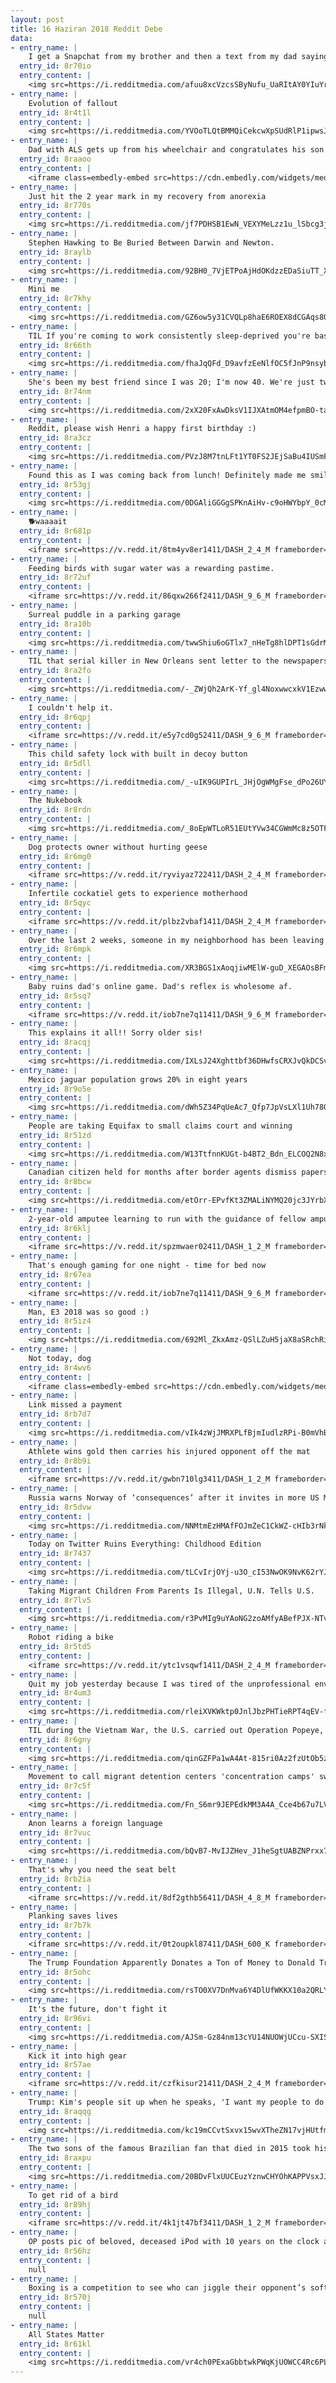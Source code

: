 ```yaml
---
layout: post
title: 16 Haziran 2018 Reddit Debe
data:
- entry_name: |
    I get a Snapchat from my brother and then a text from my dad saying, “post that to the Internet”.
  entry_id: 8r70io
  entry_content: |
    <img src=https://i.redditmedia.com/afuu8xcVzcsSByNufu_UaRItAY0YIuYrbEzl57Mvaw4.jpg?s=fa9a2f8487e7415ced9b2c1600e01d25 frameborder=0>
- entry_name: |
    Evolution of fallout
  entry_id: 8r4t1l
  entry_content: |
    <img src=https://i.redditmedia.com/YVOoTLQtBMMQiCekcwXpSUdRlP1ipwsJt2802viL9zA.jpg?s=db20248ed648ec76e9f6ae4e4af27ebd frameborder=0>
- entry_name: |
    Dad with ALS gets up from his wheelchair and congratulates his son at his Air Force graduation.
  entry_id: 8raaoo
  entry_content: |
    <iframe class=embedly-embed src=https://cdn.embedly.com/widgets/media.html?src=https%3A%2F%2Fgfycat.com%2Fifr%2FAdolescentJoyfulCalf&url=https%3A%2F%2Fgfycat.com%2Fadolescentjoyfulcalf&image=https%3A%2F%2Fthumbs.gfycat.com%2FAdolescentJoyfulCalf-size_restricted.gif&key=522baf40bd3911e08d854040d3dc5c07&type=text%2Fhtml&schema=gfycat width=270 height=480 scrolling=no frameborder=0 allowfullscreen></iframe>
- entry_name: |
    Just hit the 2 year mark in my recovery from anorexia
  entry_id: 8r770s
  entry_content: |
    <img src=https://i.redditmedia.com/jf7PDHSB1EwN_VEXYMeLzz1u_lSbcg3jcPYWqYn5adY.jpg?s=82ed22b1048525c5968ece7e1713bd3d frameborder=0>
- entry_name: |
    Stephen Hawking to Be Buried Between Darwin and Newton.
  entry_id: 8raylb
  entry_content: |
    <img src=https://i.redditmedia.com/92BH0_7VjETPoAjHdOKdzzEDaSiuTT_XT-RyY4iWQ_4.jpg?s=d6ec5ab07ab7c4649171ef644e8b0185 frameborder=0>
- entry_name: |
    Mini me
  entry_id: 8r7khy
  entry_content: |
    <img src=https://i.redditmedia.com/GZ6ow5y31CVQLp8haE6ROEX8dCGAqs8OiLRnSiek6Rg.jpg?s=860c6d077bfcdf2bcdb9b5c762d7bf60 frameborder=0>
- entry_name: |
    TIL If you're coming to work consistently sleep-deprived you're basically functioning drunk.
  entry_id: 8r66th
  entry_content: |
    <img src=https://i.redditmedia.com/fhaJqQFd_D9avfzEeNlfOC5fJnP9nsyblLruFS3g-6c.jpg?s=af863634b2bb18b16746c4d0b47dec81 frameborder=0>
- entry_name: |
    She's been my best friend since I was 20; I'm now 40. We're just two girls enjoying the sunshine.
  entry_id: 8r74nm
  entry_content: |
    <img src=https://i.redditmedia.com/2xX20FxAwDksV1IJXAtmOM4efpmBO-tat97U7BMRTgs.jpg?s=4fb1ab53c68fe569ee5f752a11417f45 frameborder=0>
- entry_name: |
    Reddit, please wish Henri a happy first birthday :)
  entry_id: 8ra3cz
  entry_content: |
    <img src=https://i.redditmedia.com/PVzJ8M7tnLFt1YT0FS2JEjSaBu4IUSmFmKaARIrU1uQ.jpg?s=eb55bb8f101e690077d8965e90bb1f49 frameborder=0>
- entry_name: |
    Found this as I was coming back from lunch! Definitely made me smile
  entry_id: 8r53gj
  entry_content: |
    <img src=https://i.redditmedia.com/0DGAliGGGgSPKnAiHv-c9oHWYbpY_0cMHSwUiyA5d0E.jpg?s=e2681cc08bbc6f2f251fd6efb4054cc8 frameborder=0>
- entry_name: |
    🐕waaaait
  entry_id: 8r681p
  entry_content: |
    <iframe src=https://v.redd.it/8tm4yv8er1411/DASH_2_4_M frameborder=0></iframe>
- entry_name: |
    Feeding birds with sugar water was a rewarding pastime.
  entry_id: 8r72uf
  entry_content: |
    <iframe src=https://v.redd.it/86qxw266f2411/DASH_9_6_M frameborder=0></iframe>
- entry_name: |
    Surreal puddle in a parking garage
  entry_id: 8ra10b
  entry_content: |
    <img src=https://i.redditmedia.com/twwShiu6oGTlx7_nHeTg8hlDPT1sGdrMaXFVxcz5x9M.jpg?s=5607f5403dec7194cfad3ca4fbc7ed73 frameborder=0>
- entry_name: |
    TIL that serial killer in New Orleans sent letter to the newspapers that on the night of March 19 he would kill again, but would spare any place where jazz band was playing. That night New Orleans' dance halls were fully filled, including many jazz house parties. There were no murders that night
  entry_id: 8ra2fo
  entry_content: |
    <img src=https://i.redditmedia.com/-_ZWjQh2ArK-Yf_gl4NoxwwcxkV1EzwwoDvVT_54uJM.jpg?s=ef399824d53cbe52b9df35a1db11f75a frameborder=0>
- entry_name: |
    I couldn't help it.
  entry_id: 8r6qpj
  entry_content: |
    <iframe src=https://v.redd.it/e5y7cd0g52411/DASH_9_6_M frameborder=0></iframe>
- entry_name: |
    This child safety lock with built in decoy button
  entry_id: 8r5dll
  entry_content: |
    <img src=https://i.redditmedia.com/_-uIK9GUPIrL_JHjOgWMgFse_dPo26UYcWFY1CpKeiA.jpg?s=28a4710d9c7769b9cb669debe198694e frameborder=0>
- entry_name: |
    The Nukebook
  entry_id: 8r8rdn
  entry_content: |
    <img src=https://i.redditmedia.com/_8oEpWTLoR51EUtYVw34CGWmMc8z5OTFFiUXo3jb0Is.jpg?s=a8fdeab32030ef44cc92dcf85227875a frameborder=0>
- entry_name: |
    Dog protects owner without hurting geese
  entry_id: 8r6mg0
  entry_content: |
    <iframe src=https://v.redd.it/ryviyaz722411/DASH_2_4_M frameborder=0></iframe>
- entry_name: |
    Infertile cockatiel gets to experience motherhood
  entry_id: 8r5qyc
  entry_content: |
    <iframe src=https://v.redd.it/plbz2vbaf1411/DASH_2_4_M frameborder=0></iframe>
- entry_name: |
    Over the last 2 weeks, someone in my neighborhood has been leaving socks on my windshield. It took me a minute to realize it wasn't some sort of odd hazing ritual.
  entry_id: 8r6mpk
  entry_content: |
    <img src=https://i.redditmedia.com/XR3BGS1xAoqjiwMElW-guD_XEGAOsBFmAI6bRZxmZ5w.jpg?s=75e1718a09006a24ad3de9d97b4a650d frameborder=0>
- entry_name: |
    Baby ruins dad's online game. Dad's reflex is wholesome af.
  entry_id: 8r5sq7
  entry_content: |
    <iframe src=https://v.redd.it/iob7ne7q11411/DASH_9_6_M frameborder=0></iframe>
- entry_name: |
    This explains it all!! Sorry older sis!
  entry_id: 8racqj
  entry_content: |
    <img src=https://i.redditmedia.com/IXLsJ24Xghttbf36DHwfsCRXJvQkDCSvmmgSX7KQPb0.jpg?s=4d59a9303b5340fb5f642a6983757068 frameborder=0>
- entry_name: |
    Mexico jaguar population grows 20% in eight years
  entry_id: 8r9o5e
  entry_content: |
    <img src=https://i.redditmedia.com/dWh5Z34PqUeAc7_Qfp7JpVsLXl1Uh78Of9c7x3vrdPU.jpg?s=cb3ef543167ab8a7701363684b1842da frameborder=0>
- entry_name: |
    People are taking Equifax to small claims court and winning
  entry_id: 8r51zd
  entry_content: |
    <img src=https://i.redditmedia.com/W13TtfnnKUGt-b4BT2_Bdn_ELCOQ2N8xWCCqdevAJ58.jpg?s=b02f5271127761e4e90bd506c4fa70a2 frameborder=0>
- entry_name: |
    Canadian citizen held for months after border agents dismiss papers as fake: Olajide Ogunye, 47, is suing for $10m after eight months in custody despite producing citizenship documents and a government-issued health card.
  entry_id: 8r8bcw
  entry_content: |
    <img src=https://i.redditmedia.com/etOrr-EPvfKt3ZMALiNYMQ20jc3JYrbXJdlolFYZQJg.jpg?s=83cd6f00dca75e9c985b092657720a4d frameborder=0>
- entry_name: |
    2-year-old amputee learning to run with the guidance of fellow amputees and a 3-legged pup.
  entry_id: 8r6klj
  entry_content: |
    <iframe src=https://v.redd.it/spzmwaer02411/DASH_1_2_M frameborder=0></iframe>
- entry_name: |
    That's enough gaming for one night - time for bed now
  entry_id: 8r67ea
  entry_content: |
    <iframe src=https://v.redd.it/iob7ne7q11411/DASH_9_6_M frameborder=0></iframe>
- entry_name: |
    Man, E3 2018 was so good :)
  entry_id: 8r5iz4
  entry_content: |
    <img src=https://i.redditmedia.com/692Ml_ZkxAmz-QSlLZuH5jaX8aSRchRih842uNrmDHg.jpg?s=1b4a95bd7c2bea65a13e29ce4b1a096c frameborder=0>
- entry_name: |
    Not today, dog
  entry_id: 8r4wv6
  entry_content: |
    <iframe class=embedly-embed src=https://cdn.embedly.com/widgets/media.html?src=https%3A%2F%2Fgfycat.com%2Fifr%2FDiligentRigidAnemone&url=https%3A%2F%2Fgfycat.com%2FDiligentRigidAnemone&image=https%3A%2F%2Fthumbs.gfycat.com%2FDiligentRigidAnemone-size_restricted.gif&key=522baf40bd3911e08d854040d3dc5c07&type=text%2Fhtml&schema=gfycat width=480 height=480 scrolling=no frameborder=0 allowfullscreen></iframe>
- entry_name: |
    Link missed a payment
  entry_id: 8rb7d7
  entry_content: |
    <img src=https://i.redditmedia.com/vIk4zWjJMRXPLfBjmIudlzRPi-B0mVhBqKs3LEplVyM.jpg?s=505cea9912ea97f003505b7e89b44848 frameborder=0>
- entry_name: |
    Athlete wins gold then carries his injured opponent off the mat
  entry_id: 8r8b9i
  entry_content: |
    <iframe src=https://v.redd.it/gwbn710lg3411/DASH_1_2_M frameborder=0></iframe>
- entry_name: |
    Russia warns Norway of ‘consequences’ after it invites in more US Marines
  entry_id: 8r5dvw
  entry_content: |
    <img src=https://i.redditmedia.com/NNMtmEzHMAfFOJmZeC1CkWZ-cHIb3rNkIVqQ97_UpjU.jpg?s=80e013ebb24aa5fa225f02f2d1227b13 frameborder=0>
- entry_name: |
    Today on Twitter Ruins Everything: Childhood Edition
  entry_id: 8r7437
  entry_content: |
    <img src=https://i.redditmedia.com/tLCvIrjOYj-u3O_cI53NwOK9NvK62rYJUx_70bLHqL0.jpg?s=46e1fd2fcd0f0de5d4e690b4965c003b frameborder=0>
- entry_name: |
    Taking Migrant Children From Parents Is Illegal, U.N. Tells U.S.
  entry_id: 8r7lv5
  entry_content: |
    <img src=https://i.redditmedia.com/r3PvMIg9uYAoNG2zoAMfyABefPJX-NTvW3MY0tqIy4Q.jpg?s=11e3661f5f9096f4634c4ab252d5b140 frameborder=0>
- entry_name: |
    Robot riding a bike
  entry_id: 8r5td5
  entry_content: |
    <iframe src=https://v.redd.it/ytc1vsqwf1411/DASH_2_4_M frameborder=0></iframe>
- entry_name: |
    Quit my job yesterday because I was tired of the unprofessional environment - got this text from my supervisor today.
  entry_id: 8r4um3
  entry_content: |
    <img src=https://i.redditmedia.com/rleiXVKWktp0JnlJbzPHTieRPT4qEV-fGKk1WGAcyFw.png?s=a6abba883ae02ced9e5f1de1357bda4c frameborder=0>
- entry_name: |
    TIL during the Vietnam War, the U.S. carried out Operation Popeye, a cloud-seeding mission to stimulate clouds in Vietnam to increase rainfall and lengthen the monsoon season. After the operation was declassified in 1974, the United Nations banned the weaponization of weather.
  entry_id: 8r6gny
  entry_content: |
    <img src=https://i.redditmedia.com/qinGZFPa1wA4At-815ri0Az2fzUtOb5zAgqRIsBH4Es.jpg?s=63abaa656e38c032328aebd9fb1fa3f5 frameborder=0>
- entry_name: |
    Movement to call migrant detention centers 'concentration camps' swells online
  entry_id: 8r7c5f
  entry_content: |
    <img src=https://i.redditmedia.com/Fn_S6mr9JEPEdkMM3A4A_Cce4b67u7LV01Ftfb9_1vs.jpg?s=9e1f05bc69cfa8af7b51325bbbbbafd5 frameborder=0>
- entry_name: |
    Anon learns a foreign language
  entry_id: 8r7vuc
  entry_content: |
    <img src=https://i.redditmedia.com/bQvB7-MvIJZHev_J1heSgtUABZNPrxx7TC5LLuhgdUI.jpg?s=023e963e7ab2646eaa9f1e0cf49e0559 frameborder=0>
- entry_name: |
    That's why you need the seat belt
  entry_id: 8rb2ia
  entry_content: |
    <iframe src=https://v.redd.it/8df2gthb56411/DASH_4_8_M frameborder=0></iframe>
- entry_name: |
    Planking saves lives
  entry_id: 8r7b7k
  entry_content: |
    <iframe src=https://v.redd.it/0t2oupkl87411/DASH_600_K frameborder=0></iframe>
- entry_name: |
    The Trump Foundation Apparently Donates a Ton of Money to Donald Trump
  entry_id: 8r5ohc
  entry_content: |
    <img src=https://i.redditmedia.com/rsTO0XV7DnMva6Y4DlUfWKKX10a2QRLYKnIeHIAUAz8.jpg?s=9bbd6908ec57ffddadf1088cd3f99dfc frameborder=0>
- entry_name: |
    It's the future, don't fight it
  entry_id: 8r96vi
  entry_content: |
    <img src=https://i.redditmedia.com/AJSm-Gz84nm13cYU14NUOWjUCcu-SXISwZ4YpzThh38.jpg?s=cc30812929616133d53cc0ce5e101586 frameborder=0>
- entry_name: |
    Kick it into high gear
  entry_id: 8r57ae
  entry_content: |
    <iframe src=https://v.redd.it/czfkisur21411/DASH_2_4_M frameborder=0></iframe>
- entry_name: |
    Trump: Kim's people sit up when he speaks, 'I want my people to do the same'
  entry_id: 8raqqg
  entry_content: |
    <img src=https://i.redditmedia.com/kc19mCCvtSxvx15wvXTheZN17vjHUtfmR0QP48pm9DM.jpg?s=fd713e3eba85a656b5450c9ebdfd2326 frameborder=0>
- entry_name: |
    The two sons of the famous Brazilian fan that died in 2015 took his trophy and hat to Russia.
  entry_id: 8raxpu
  entry_content: |
    <img src=https://i.redditmedia.com/20BDvFlxUUCEuzYznwCHYOhKAPPVsxJJO7SO1SRSzrU.jpg?s=b9b8bcefe6b8e8bb40503a778c40b225 frameborder=0>
- entry_name: |
    To get rid of a bird
  entry_id: 8r89hj
  entry_content: |
    <iframe src=https://v.redd.it/4k1jt47bf3411/DASH_1_2_M frameborder=0></iframe>
- entry_name: |
    OP posts pic of beloved, deceased iPod with 10 years on the clock and a sticker from the band Justice on the back. A band member from Justice shows up in the comments, offering OP a new iPod.
  entry_id: 8r56hz
  entry_content: |
    null
- entry_name: |
    Boxing is a competition to see who can jiggle their opponent’s soft brain tissue hard enough to make them forget how to stand up.
  entry_id: 8r570j
  entry_content: |
    null
- entry_name: |
    All States Matter
  entry_id: 8r61kl
  entry_content: |
    <img src=https://i.redditmedia.com/vr4ch0PExaGbbtwkPWqKjUOWCC4Rc6PLI1_fp71W104.jpg?s=fe4eb6895b3bd5a4e994114f9d0936e0 frameborder=0>
---
```

